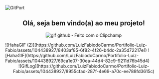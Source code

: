 <di align="center">![GitPort](https://github.com/LuizFabiodoCarmo/Portifolio-Luiz-Fabio/assets/104438927/307cd74a-075b-48c0-a36b-5f1909bdc118)
</div>


<!--<h1 > Hello, I'm Luiz Fabio. </h1>-->

<h2 align="center" color="green">Olá, seja bem vindo(a) ao meu projeto!</h2>



<div align="center" border_color="#53A041">
<!--  <img align="center" alt="Baby Oda" height="150" style="border-radius:50 boder="#53A041"; "> -->

 
![gif github ‐ Feito com o Clipchamp](https://github.com/LuizFabiodoCarmo/LuizFabiodoCarmo/assets/104438927/37357274-dbac-4514-8027-4d06b78245ef)
 
</div>
![HahaGIF (2)](https://github.com/LuizFabiodoCarmo/Portifolio-Luiz-Fabio/assets/104438927/8403af85-6f82-4f26-b4dc-2a35d72217e1)
![HahaGIF](https://github.com/LuizFabiodoCarmo/Portifolio-Luiz-Fabio/assets/104438927/69ca1e07-30ea-44d4-82c9-9211d76b45d4)


<div align="center" >
![GifLog](https://github.com/LuizFabiodoCarmo/Portifolio-Luiz-Fabio/assets/104438927/8955cfad-287f-4e69-a70c-ee788fd3615c)
</div>
